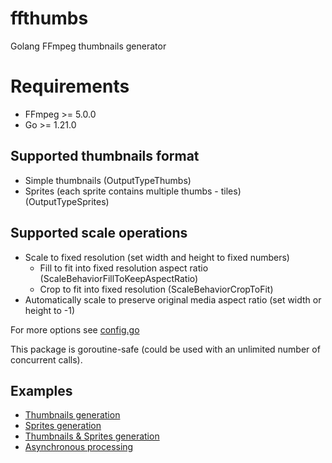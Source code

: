 # ffthumbs
Golang FFmpeg thumbnails generator

# Requirements
* FFmpeg >= 5.0.0
* Go >= 1.21.0

## Supported thumbnails format
* Simple thumbnails (OutputTypeThumbs)
* Sprites (each sprite contains multiple thumbs - tiles) (OutputTypeSprites)

## Supported scale operations
* Scale to fixed resolution (set width and height to fixed numbers)
  * Fill to fit into fixed resolution aspect ratio (ScaleBehaviorFillToKeepAspectRatio)
  * Crop to fit into fixed resolution (ScaleBehaviorCropToFit)
* Automatically scale to preserve original media aspect ratio (set width or height to -1)

For more options see [config.go](config.go)

This package is goroutine-safe (could be used with an unlimited number of concurrent calls).

## Examples
* [Thumbnails generation](examples/thumbs/main.go)
* [Sprites generation](examples/sprites/main.go)
* [Thumbnails & Sprites generation](examples/multiple/main.go)
* [Asynchronous processing](examples/async/main.go)
